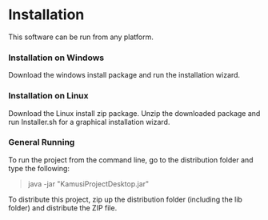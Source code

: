 # Installation #

This software can be run from any platform.

### Installation on Windows ###

Download the windows install package and run the installation wizard.


### Installation on Linux ###

Download the Linux install zip package. Unzip the downloaded package and run Installer.sh for a graphical installation wizard.


### General Running ###

To run the project from the command line, go to the distribution folder and type the following:

> java -jar "KamusiProjectDesktop.jar"

To distribute this project, zip up the distribution folder (including the lib folder) and distribute the ZIP file.